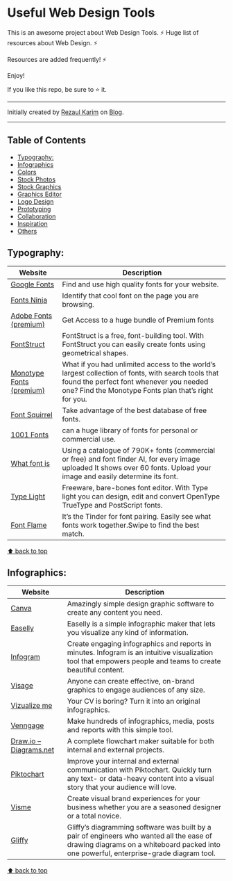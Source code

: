 # Useful Web Design Tools
This is an awesome project about Web Design Tools. ⚡
Huge list of resources about Web Design. ⚡

Resources are added frequently! ⚡

Enjoy!

If you like this repo, be sure to ⭐ it.

--- 

Initially created by [Rezaul Karim](https://mrezaulkarim.com) on [Blog](https://mrezaulkarim.com/useful-web-design-tools-for-designers/).

---

## Table of Contents

- [Typography:](#typography)
- [Infographics](#infographics)
- [Colors](#colors)
- [Stock Photos](#stock-photos)
- [Stock Graphics](#stock-graphics)
- [Graphics Editor](#graphics-editor)
- [Logo Design](#logo-design)
- [Prototyping](#prototyping)
- [Collaboration](#collaboration)
- [Inspiration](#Inspiration)
- [Others](#others)

## Typography:

| Website | Description |
| ------- | ------ |
| [Google Fonts](https://fonts.google.com/) | Find and use high quality fonts for your website. |
| [Fonts Ninja](https://www.fonts.ninja/) | Identify that cool font on the page you are browsing. |
| [Adobe Fonts (premium)](https://fonts.adobe.com/) | Get Access to a huge bundle of Premium fonts |
| [FontStruct](https://fontstruct.com/) | FontStruct is a free, font-building tool. With FontStruct you can easily create fonts using geometrical shapes. |
| [Monotype Fonts (premium)](https://www.monotype.com/fonts) | What if you had unlimited access to the world’s largest collection of fonts, with search tools that found the perfect font whenever you needed one? Find the Monotype Fonts plan that’s right for you. |
| [Font Squirrel](https://www.fontsquirrel.com/) | Take advantage of the best database of free fonts. |
| [1001 Fonts](https://www.1001fonts.com/) | can a huge library of fonts for personal or commercial use. |
| [What font is](https://www.whatfontis.com/) | Using a catalogue of 790K+ fonts (commercial or free) and font finder AI, for every image uploaded It shows over 60 fonts. Upload your image and easily determine its font. |
| [Type Light](https://www.cr8software.net/typelight.html) | Freeware, bare-bones font editor. With Type light you can design, edit and convert OpenType TrueType and PostScript fonts. |
| [Font Flame](https://besttoolsfor.webflow.io/tool/fontflame) | It’s the Tinder for font pairing. Easily see what fonts work together.Swipe to find the best match. |

[⬆ back to top](#table-of-contents)

## Infographics:

| Website | Description |
| ------- | ------ |
| [Canva](https://www.canva.com/) | Amazingly simple design graphic software to create any content you need. |
| [Easelly](https://easel.ly/) | Easelly is a simple infographic maker that lets you visualize any kind of information. |
| [Infogram](https://infogram.com/) | Create engaging infographics and reports in minutes. Infogram is an intuitive visualization tool that empowers people and teams to create beautiful content. |
| [Visage](https://visage.co/) | Anyone can create effective, on-brand graphics to engage audiences of any size. |
| [Vizualize me](https://vizualize.me/) | Your CV is boring? Turn it into an original infographics. |
| [Venngage](https://venngage.com/) | Make hundreds of infographics, media, posts and reports with this simple tool. |
| [Draw.io – Diagrams.net](https://app.diagrams.net/) | A complete flowchart maker suitable for both internal and external projects. |
| [Piktochart](https://piktochart.com/) | Improve your internal and external communication with Piktochart. Quickly turn any text- or data-heavy content into a visual story that your audience will love. |
| [Visme](https://visme.co) | Create visual brand experiences for your business whether you are a seasoned designer or a total novice. |
| [Gliffy](https://www.gliffy.com/) | Gliffy’s diagramming software was built by a pair of engineers who wanted all the ease of drawing diagrams on a whiteboard packed into one powerful, enterprise-grade diagram tool. |

[⬆ back to top](#table-of-contents)

